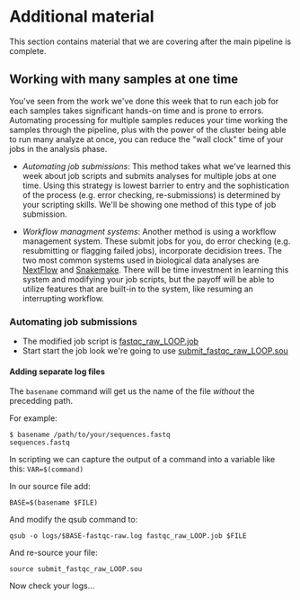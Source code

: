 # Additional material

This section contains material that we are covering after the main pipeline is complete.

## Working with many samples at one time

You've seen from the work we've done this week that to run each job for each samples takes significant hands-on time and is prone to errors. Automating processing for multiple samples reduces your time working the samples through the pipeline, plus with the power of the cluster being able to run many analyze at once, you can reduce the "wall clock" time of your jobs in the analysis phase.

* *Automating job submissions*: This method takes what we've learned this week about job scripts and submits analyses for multiple jobs at one time. Using this strategy is lowest barrier to entry and the sophistication of the process (e.g. error checking, re-submissions) is determined by your scripting skills. We'll be showing one method of this type of job submission.

* *Workflow managment systems*: Another method is using a workflow management system. These submit jobs for you, do error checking (e.g. resubmitting or flagging failed jobs), incorporate decidision trees. The two most common systems used in biological data analyses are [NextFlow](//www.nextflow.io) and [Snakemake](https://snakemake.github.io). There will be time investment in learning this system and modifying your job scripts, but the payoff will be able to utilize features that are built-in to the system, like resuming an interrupting workflow.

### Automating job submissions

* The modified job script is [fastqc_raw_LOOP.job](../jobs_files/fastqc_raw_LOOP.job)
* Start start the job look we're going to use [submit_fastqc_raw_LOOP.sou](../jobs_files/submit_fastqc_raw_LOOP.sou)

#### Adding separate log files

The `basename` command will get us the name of the file *without* the precedding path.

For example:

```
$ basename /path/to/your/sequences.fastq
sequences.fastq
```

In scripting we can capture the output of a command into a variable like this: `VAR=$(command)`

In our source file add:

```
BASE=$(basename $FILE)
```

And modify the qsub command to:

```
qsub -o logs/$BASE-fastqc-raw.log fastqc_raw_LOOP.job $FILE
```

And re-source your file:

```
source submit_fastqc_raw_LOOP.sou
```

Now check your logs...
